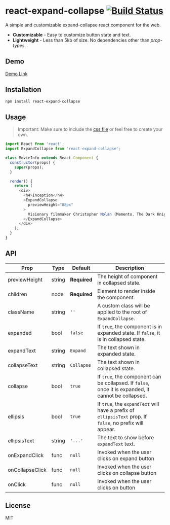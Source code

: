 # react-expand-collapse [![Build Status](https://travis-ci.org/dutiyesh/react-expand-collapse.svg?branch=master)](https://travis-ci.org/dutiyesh/react-expand-collapse/)

A simple and customizable expand-collapse react component for the web.

* **Customizable** - Easy to customize button state and text.
* **Lightweight** - Less than 5kb of size. No dependencies other than _prop-types_.


## Demo

[Demo Link](https://dutiyesh.github.io/react-expand-collapse/)

## Installation

```bash
npm install react-expand-collapse
```

## Usage
> Important: Make sure to include the [css file](https://github.com/dutiyesh/react-expand-collapse/blob/master/examples/src/expand-collapse.css) or feel free to create your own.

```js
import React from 'react';
import ExpandCollapse from 'react-expand-collapse';

class MovieInfo extends React.Component {
  constructor(props) {
    super(props);
  }

  render() {
    return (
      <div>
        <h4>Inception</h4>
        <ExpandCollapse
          previewHeight="88px"
        >
          Visionary filmmaker Christopher Nolan (Memento, The Dark Knight) writes and directs this psychological sci-fi action film about a thief who possesses the power to enter into the dreams of others. Dom Cobb (Leonardo DiCaprio) doesn't steal things, he steals ideas. By projecting himself deep into the subconscious of his targets, he can glean information that even the best computer hackers can't get to. In the world of corporate espionage, Cobb is the ultimate weapon. But even weapons have their weakness, and when Cobb loses everything, he's forced to embark on one final mission in a desperate quest for redemption. This time, Cobb won't be harvesting an idea, but sowing one. Should he and his team of specialists succeed, they will have discovered a new frontier in the art of psychic espionage. They've planned everything to perfection, and they have all the tools to get the job done. Their mission is complicated, however, by the sudden appearance of a malevolent foe that seems to know exactly what they're up to, and precisely how to stop them. ~ Jason Buchanan, Rovi
        </ExpandCollapse>
      </div>
    );
  }
}
```

## API

| Prop  | Type | Default | Description
| -------------- | ------------- | ------------- | ------------- |
| previewHeight  | string  | **Required**  | The height of component in collapsed state.  |
| children  | node  | **Required**  | Element to render inside the component.  |
| className  | string  | `''`  | A custom class will be applied to the root of `ExpandCollapse`. |
| expanded  | bool  | `false`  | If `true`, the component is in expanded state. If `false`, it is in collapsed state.  |
| expandText  | string  | `Expand`  | The text shown in expanded state.  |
| collapseText  | string  | `Collapse`  | The text shown in collapsed state.  |
| collapse  | bool  | `true`  | If `true`, the component can be collapsed. If `false`, once it is expanded, it cannot be collapsed. |
| ellipsis  | bool  | `true`  | If `true`, the `expandText` will have a prefix of `ellipsisText` prop. If `false`, no prefix will appear.  |
| ellipsisText  | string  | `'...'`  | The text to show before `expandText` text.  |
| onExpandClick  | func  | `null`  | Invoked when the user clicks on expand button  |
| onCollapseClick  | func  | `null`  | Invoked when the user clicks on collapse button  |
| onClick  | func  | `null`  | Invoked when the user clicks on button  |

## License

MIT
